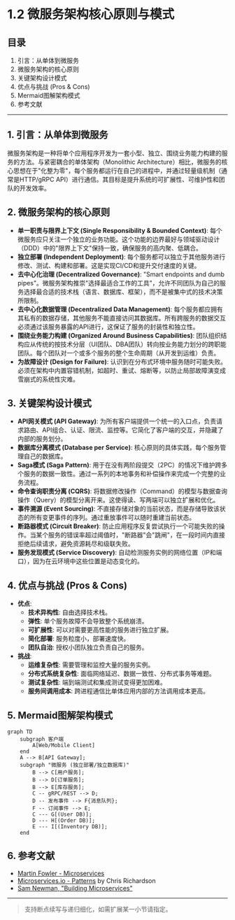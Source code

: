 # 1.2 微服务架构核心原则与模式

## 目录

1. 引言：从单体到微服务
2. 微服务架构的核心原则
3. 关键架构设计模式
4. 优点与挑战 (Pros & Cons)
5. Mermaid图解架构模式
6. 参考文献

---

## 1. 引言：从单体到微服务

微服务架构是一种将单个应用程序开发为一套小型、独立、围绕业务能力构建的服务的方法。与紧密耦合的单体架构（Monolithic Architecture）相比，微服务的核心思想在于"化整为零"，每个服务都运行在自己的进程中，并通过轻量级机制（通常是HTTP/gRPC API）进行通信。其目标是提升系统的可扩展性、可维护性和团队的开发效率。

## 2. 微服务架构的核心原则

- **单一职责与限界上下文 (Single Responsibility & Bounded Context)**: 每个微服务应只关注一个独立的业务功能。这个功能的边界最好与领域驱动设计（DDD）中的"限界上下文"保持一致，确保服务的高内聚、低耦合。
- **独立部署 (Independent Deployment)**: 每个服务都可以独立于其他服务进行修改、测试、构建和部署。这是实现CI/CD和提升交付速度的关键。
- **去中心化治理 (Decentralized Governance)**: "Smart endpoints and dumb pipes"。微服务架构推崇"选择最适合工作的工具"，允许不同团队为自己的服务选择最合适的技术栈（语言、数据库、框架），而不是被集中式的技术决策所限制。
- **去中心化数据管理 (Decentralized Data Management)**: 每个服务都应拥有其私有的数据存储，其他服务不能直接访问其数据库。所有跨服务的数据交互必须通过该服务暴露的API进行，这保证了服务的封装性和独立性。
- **围绕业务能力构建 (Organized Around Business Capabilities)**: 团队组织结构应从传统的按技术分层（UI团队、DBA团队）转向按业务能力划分的跨职能团队。每个团队对一个或多个服务的整个生命周期（从开发到运维）负责。
- **为故障设计 (Design for Failure)**: 认识到在分布式环境中服务随时可能失败。必须在架构中内置容错机制，如超时、重试、熔断等，以防止局部故障演变成雪崩式的系统性灾难。

## 3. 关键架构设计模式

- **API网关模式 (API Gateway)**: 为所有客户端提供一个统一的入口点，负责请求路由、API组合、认证、限流、监控等。它简化了客户端的交互，并隐藏了内部的服务划分。
- **数据库分离模式 (Database per Service)**: 核心原则的具体实践，每个服务管理自己的数据库。
- **Saga模式 (Saga Pattern)**: 用于在没有两阶段提交（2PC）的情况下维护跨多个服务的数据一致性。通过一系列的本地事务和补偿操作来完成一个完整的业务流程。
- **命令查询职责分离 (CQRS)**: 将数据修改操作（Command）的模型与数据查询操作（Query）的模型分离开来。这使得读、写两端可以独立扩展和优化。
- **事件溯源 (Event Sourcing)**: 不直接存储对象的当前状态，而是存储导致该状态的所有变更事件的序列。通过重放事件可以随时重建当前状态。
- **断路器模式 (Circuit Breaker)**: 防止应用程序反复尝试执行一个可能失败的操作。当某个服务的错误率超过阈值时，"断路器"会"跳闸"，在一段时间内直接拒绝后续请求，避免资源耗尽和级联失败。
- **服务发现模式 (Service Discovery)**: 自动检测服务实例的网络位置（IP和端口），因为在云环境中这些位置是动态变化的。

## 4. 优点与挑战 (Pros & Cons)

- **优点**:
  - **技术异构性**: 自由选择技术栈。
  - **弹性**: 单个服务故障不会导致整个系统崩溃。
  - **可扩展性**: 可以对需要更高性能的服务进行独立扩展。
  - **简化部署**: 服务粒度小，部署速度快。
  - **团队自治**: 授权小团队独立负责自己的服务。
- **挑战**:
  - **运维复杂性**: 需要管理和监控大量的服务实例。
  - **分布式系统复杂性**: 面临网络延迟、数据一致性、分布式事务等难题。
  - **测试复杂性**: 端到端测试和集成测试变得更加困难。
  - **服务间调用成本**: 跨进程通信比单体应用内部的方法调用成本更高。

## 5. Mermaid图解架构模式

```mermaid
graph TD
    subgraph 客户端
        A[Web/Mobile Client]
    end
    A --> B[API Gateway];
    subgraph "微服务 (独立部署/独立数据库)"
        B --> C[用户服务];
        B --> D[订单服务];
        B --> E[库存服务];
        C -- gRPC/REST --> D;
        D -- 发布事件 --> F{消息队列};
        F -- 订阅事件 --> E;
        C --- G[(User DB)];
        D --- H[(Order DB)];
        E --- I[(Inventory DB)];
    end
```

## 6. 参考文献

- [Martin Fowler - Microservices](https://martinfowler.com/articles/microservices.html)
- [Microservices.io - Patterns](https://microservices.io/patterns/index.html) by Chris Richardson
- [Sam Newman, "Building Microservices"](https://samnewman.io/books/building_microservices/)

---
> 支持断点续写与递归细化，如需扩展某一小节请指定。
